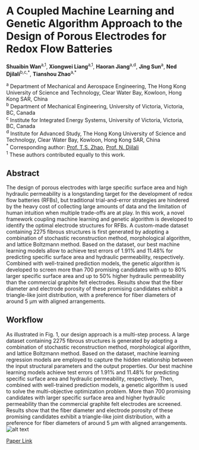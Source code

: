 # A Coupled Machine Learning and Genetic Algorithm Approach to the Design of Porous Electrodes for Redox Flow Batteries
**Shuaibin Wan**<sup>a,1</sup>, **Xiongwei Liang**<sup>a,1</sup>, **Haoran Jiang**<sup>a,d</sup>, **Jing Sun**<sup>a</sup>, **Ned Djilali**<sup>b,c,\*</sup>, **Tianshou Zhao**<sup>a,\*</sup> <br/>

<sup>a</sup> Department of Mechanical and Aerospace Engineering, The Hong Kong University of Science and Technology, Clear Water Bay, Kowloon, Hong Kong SAR, China <br/>
<sup>b</sup> Department of Mechanical Engineering, University of Victoria, Victoria, BC, Canada <br/>
<sup>c</sup> Institute for Integrated Energy Systems, University of Victoria, Victoria, BC, Canada <br/>
<sup>d</sup> Institute for Advanced Study, The Hong Kong University of Science and Technology, Clear Water Bay, Kowloon, Hong Kong SAR, China <br/>
<sup>\*</sup> Corresponding author: [Prof. T.S. Zhao](https://scholar.google.com/citations?user=0mUWHUQAAAAJ&hl=en), [Prof. N. Djilali](https://scholar.google.ca/citations?user=TcpC3GgAAAAJ&hl=en) <br/>
<sup>1</sup> These authors contributed equally to this work. <br/>

## Abstract
The design of porous electrodes with large specific surface area and high hydraulic permeability is a longstanding target for the development of redox flow batteries (RFBs), but traditional trial-and-error strategies are hindered by the heavy cost of collecting large amounts of data and the limitation of human intuition when multiple trade-offs are at play. In this work, a novel framework coupling machine learning and genetic algorithm is developed to identify the optimal electrode structures for RFBs. A custom-made dataset containing 2275 fibrous structures is first generated by adopting a combination of stochastic reconstruction method, morphological algorithm, and lattice Boltzmann method. Based on the dataset, our best machine learning models allow to achieve test errors of 1.91% and 11.48% for predicting specific surface area and hydraulic permeability, respectively. Combined with well-trained prediction models, the genetic algorithm is developed to screen more than 700 promising candidates with up to 80% larger specific surface area and up to 50% higher hydraulic permeability than the commercial graphite felt electrodes. Results show that the fiber diameter and electrode porosity of these promising candidates exhibit a triangle-like joint distribution, with a preference for fiber diameters of around 5 μm with aligned arrangements.

## Workflow
As illustrated in Fig. 1, our design
approach is a multi-step process. A large dataset containing 2275 fibrous
structures is generated by adopting a combination of stochastic reconstruction
method, morphological algorithm, and lattice Boltzmann
method. Based on the dataset, machine learning regression models are
employed to capture the hidden relationship between the input structural
parameters and the output properties. Our best machine learning
models achieve test errors of 1.91% and 11.48% for predicting specific
surface area and hydraulic permeability, respectively. Then, combined
with well-trained prediction models, a genetic algorithm is used to solve
the multi-objective optimization problem. More than 700 promising
candidates with larger specific surface area and higher hydraulic
permeability than the commercial graphite felt electrodes are screened.
Results show that the fiber diameter and electrode porosity of these
promising candidates exhibit a triangle-like joint distribution, with a
preference for fiber diameters of around 5 μm with aligned
arrangements.
![alt text](https://github.com/HarryBinary/Porous-Electrode-Design/edit/main/fig1.tif)

[Paper Link](https://www.sciencedirect.com/science/article/abs/pii/S0306261921006073)
